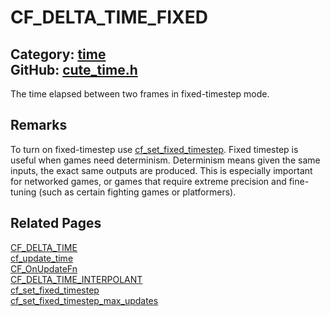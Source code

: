 [](../header.md ':include')

# CF_DELTA_TIME_FIXED

Category: [time](/api_reference?id=time)  
GitHub: [cute_time.h](https://github.com/RandyGaul/cute_framework/blob/master/include/cute_time.h)  
---

The time elapsed between two frames in fixed-timestep mode.

## Remarks

To turn on fixed-timestep use [cf_set_fixed_timestep](/time/cf_set_fixed_timestep.md). Fixed timestep is useful when games need determinism. Determinism
means given the same inputs, the exact same outputs are produced. This is especially important for networked games, or
games that require extreme precision and fine-tuning (such as certain fighting games or platformers).

## Related Pages

[CF_DELTA_TIME](/time/cf_delta_time.md)  
[cf_update_time](/time/cf_update_time.md)  
[CF_OnUpdateFn](/time/cf_onupdatefn.md)  
[CF_DELTA_TIME_INTERPOLANT](/time/cf_delta_time_interpolant.md)  
[cf_set_fixed_timestep](/time/cf_set_fixed_timestep.md)  
[cf_set_fixed_timestep_max_updates](/time/cf_set_fixed_timestep_max_updates.md)  
